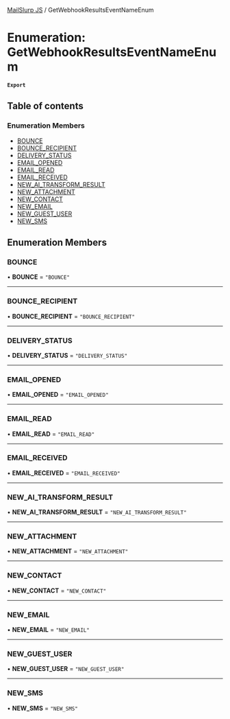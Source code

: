[MailSlurp JS](../README.md) / GetWebhookResultsEventNameEnum

# Enumeration: GetWebhookResultsEventNameEnum

**`Export`**

## Table of contents

### Enumeration Members

- [BOUNCE](GetWebhookResultsEventNameEnum.md#bounce)
- [BOUNCE\_RECIPIENT](GetWebhookResultsEventNameEnum.md#bounce_recipient)
- [DELIVERY\_STATUS](GetWebhookResultsEventNameEnum.md#delivery_status)
- [EMAIL\_OPENED](GetWebhookResultsEventNameEnum.md#email_opened)
- [EMAIL\_READ](GetWebhookResultsEventNameEnum.md#email_read)
- [EMAIL\_RECEIVED](GetWebhookResultsEventNameEnum.md#email_received)
- [NEW\_AI\_TRANSFORM\_RESULT](GetWebhookResultsEventNameEnum.md#new_ai_transform_result)
- [NEW\_ATTACHMENT](GetWebhookResultsEventNameEnum.md#new_attachment)
- [NEW\_CONTACT](GetWebhookResultsEventNameEnum.md#new_contact)
- [NEW\_EMAIL](GetWebhookResultsEventNameEnum.md#new_email)
- [NEW\_GUEST\_USER](GetWebhookResultsEventNameEnum.md#new_guest_user)
- [NEW\_SMS](GetWebhookResultsEventNameEnum.md#new_sms)

## Enumeration Members

### BOUNCE

• **BOUNCE** = ``"BOUNCE"``

___

### BOUNCE\_RECIPIENT

• **BOUNCE\_RECIPIENT** = ``"BOUNCE_RECIPIENT"``

___

### DELIVERY\_STATUS

• **DELIVERY\_STATUS** = ``"DELIVERY_STATUS"``

___

### EMAIL\_OPENED

• **EMAIL\_OPENED** = ``"EMAIL_OPENED"``

___

### EMAIL\_READ

• **EMAIL\_READ** = ``"EMAIL_READ"``

___

### EMAIL\_RECEIVED

• **EMAIL\_RECEIVED** = ``"EMAIL_RECEIVED"``

___

### NEW\_AI\_TRANSFORM\_RESULT

• **NEW\_AI\_TRANSFORM\_RESULT** = ``"NEW_AI_TRANSFORM_RESULT"``

___

### NEW\_ATTACHMENT

• **NEW\_ATTACHMENT** = ``"NEW_ATTACHMENT"``

___

### NEW\_CONTACT

• **NEW\_CONTACT** = ``"NEW_CONTACT"``

___

### NEW\_EMAIL

• **NEW\_EMAIL** = ``"NEW_EMAIL"``

___

### NEW\_GUEST\_USER

• **NEW\_GUEST\_USER** = ``"NEW_GUEST_USER"``

___

### NEW\_SMS

• **NEW\_SMS** = ``"NEW_SMS"``
